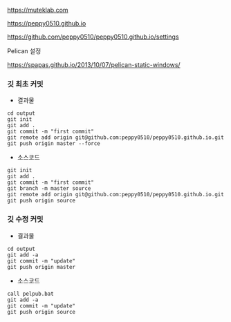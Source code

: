 
https://muteklab.com

https://peppy0510.github.io

https://github.com/peppy0510/peppy0510.github.io/settings

Pelican 설정

https://spapas.github.io/2013/10/07/pelican-static-windows/

### 깃 최초 커밋

* 결과물

```
cd output
git init
git add .
git commit -m "first commit"
git remote add origin git@github.com:peppy0510/peppy0510.github.io.git
git push origin master --force
```

* 소스코드

```
git init
git add .
git commit -m "first commit"
git branch -m master source
git remote add origin git@github.com:peppy0510/peppy0510.github.io.git
git push origin source
```

### 깃 수정 커밋

* 결과물

```
cd output
git add -a
git commit -m "update"
git push origin master
```

* 소스코드

```
call pelpub.bat
git add -a
git commit -m "update"
git push origin source
```
